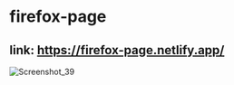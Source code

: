 # firefox-page

## link: https://firefox-page.netlify.app/

![Screenshot_39](https://user-images.githubusercontent.com/102667323/234117494-5f161086-09fe-4e40-82ab-e3650e3b39a5.png)
